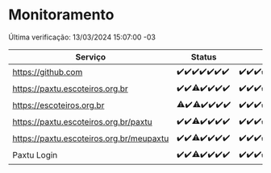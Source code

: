 # Monitoramento

Última verificação: 13/03/2024 15:07:00 -03

|Serviço|Status|Últimas 24h|
|---|---|---|
|https://github.com|<span title="2024-03-06: OK=24">✔️</span><span title="2024-03-07: OK=24">✔️</span><span title="2024-03-08: OK=24">✔️</span><span title="2024-03-09: OK=24">✔️</span><span title="2024-03-10: OK=24">✔️</span><span title="2024-03-11: OK=24">✔️</span><span title="2024-03-12: OK=18">✔️</span>|<span title="12/03/2024 15:07:00 -03 : 200">✔️</span><span title="12/03/2024 16:02:00 -03 : 200">✔️</span><span title="12/03/2024 17:07:00 -03 : 200">✔️</span><span title="12/03/2024 18:06:00 -03 : 200">✔️</span><span title="12/03/2024 19:05:00 -03 : 200">✔️</span><span title="12/03/2024 20:07:00 -03 : 200">✔️</span><span title="12/03/2024 21:29:00 -03 : 200">✔️</span><span title="12/03/2024 22:41:00 -03 : 200">✔️</span><span title="12/03/2024 23:15:00 -03 : 200">✔️</span><span title="13/03/2024 00:08:00 -03 : 200">✔️</span><span title="13/03/2024 01:07:00 -03 : 200">✔️</span><span title="13/03/2024 02:07:00 -03 : 200">✔️</span><span title="13/03/2024 03:08:00 -03 : 200">✔️</span><span title="13/03/2024 04:05:00 -03 : 200">✔️</span><span title="13/03/2024 05:08:00 -03 : 200">✔️</span><span title="13/03/2024 06:07:00 -03 : 200">✔️</span><span title="13/03/2024 07:06:00 -03 : 200">✔️</span><span title="13/03/2024 08:07:00 -03 : 200">✔️</span><span title="13/03/2024 09:11:00 -03 : 200">✔️</span><span title="13/03/2024 10:05:00 -03 : 200">✔️</span><span title="13/03/2024 11:06:00 -03 : 200">✔️</span><span title="13/03/2024 14:06:00 -03 : 200">✔️</span><span title="13/03/2024 15:07:00 -03 : 200">✔️</span>|
|https://paxtu.escoteiros.org.br|<span title="2024-03-06: OK=24">✔️</span><span title="2024-03-07: OK=24">✔️</span><span title="2024-03-08: OK=23, Falhas=1">⚠️</span><span title="2024-03-09: OK=24">✔️</span><span title="2024-03-10: OK=24">✔️</span><span title="2024-03-11: OK=24">✔️</span><span title="2024-03-12: OK=18">✔️</span>|<span title="12/03/2024 15:07:00 -03 : 200">✔️</span><span title="12/03/2024 16:02:00 -03 : 200">✔️</span><span title="12/03/2024 17:07:00 -03 : 200">✔️</span><span title="12/03/2024 18:06:00 -03 : 200">✔️</span><span title="12/03/2024 19:05:00 -03 : 200">✔️</span><span title="12/03/2024 20:07:00 -03 : 200">✔️</span><span title="12/03/2024 21:29:00 -03 : 200">✔️</span><span title="12/03/2024 22:41:00 -03 : 200">✔️</span><span title="12/03/2024 23:15:00 -03 : 200">✔️</span><span title="13/03/2024 00:08:00 -03 : 200">✔️</span><span title="13/03/2024 01:07:00 -03 : 200">✔️</span><span title="13/03/2024 02:07:00 -03 : 200">✔️</span><span title="13/03/2024 03:08:00 -03 : 200">✔️</span><span title="13/03/2024 04:05:00 -03 : 200">✔️</span><span title="13/03/2024 05:08:00 -03 : 200">✔️</span><span title="13/03/2024 06:07:00 -03 : 200">✔️</span><span title="13/03/2024 07:06:00 -03 : 200">✔️</span><span title="13/03/2024 08:07:00 -03 : 200">✔️</span><span title="13/03/2024 09:11:00 -03 : 200">✔️</span><span title="13/03/2024 10:05:00 -03 : 200">✔️</span><span title="13/03/2024 11:06:00 -03 : 200">✔️</span><span title="13/03/2024 14:06:00 -03 : 200">✔️</span><span title="13/03/2024 15:07:00 -03 : 200">✔️</span>|
|https://escoteiros.org.br|<span title="2024-03-06: OK=23, Falhas=1">⚠️</span><span title="2024-03-07: OK=24">✔️</span><span title="2024-03-08: OK=23, Falhas=1">⚠️</span><span title="2024-03-09: OK=24">✔️</span><span title="2024-03-10: OK=24">✔️</span><span title="2024-03-11: OK=24">✔️</span><span title="2024-03-12: OK=18">✔️</span>|<span title="12/03/2024 15:07:00 -03 : 200">✔️</span><span title="12/03/2024 16:02:00 -03 : 200">✔️</span><span title="12/03/2024 17:07:00 -03 : 200">✔️</span><span title="12/03/2024 18:06:00 -03 : 200">✔️</span><span title="12/03/2024 19:05:00 -03 : 200">✔️</span><span title="12/03/2024 20:07:00 -03 : 200">✔️</span><span title="12/03/2024 21:29:00 -03 : 200">✔️</span><span title="12/03/2024 22:41:00 -03 : 200">✔️</span><span title="12/03/2024 23:15:00 -03 : 200">✔️</span><span title="13/03/2024 00:08:00 -03 : 200">✔️</span><span title="13/03/2024 01:07:00 -03 : 200">✔️</span><span title="13/03/2024 02:07:00 -03 : 200">✔️</span><span title="13/03/2024 03:08:00 -03 : 200">✔️</span><span title="13/03/2024 04:05:00 -03 : 200">✔️</span><span title="13/03/2024 05:08:00 -03 : 200">✔️</span><span title="13/03/2024 06:07:00 -03 : 200">✔️</span><span title="13/03/2024 07:06:00 -03 : 200">✔️</span><span title="13/03/2024 08:07:00 -03 : 200">✔️</span><span title="13/03/2024 09:11:00 -03 : 200">✔️</span><span title="13/03/2024 10:05:00 -03 : 200">✔️</span><span title="13/03/2024 11:06:00 -03 : 200">✔️</span><span title="13/03/2024 14:06:00 -03 : 200">✔️</span><span title="13/03/2024 15:07:00 -03 : 200">✔️</span>|
|https://paxtu.escoteiros.org.br/paxtu|<span title="2024-03-06: OK=24">✔️</span><span title="2024-03-07: OK=24">✔️</span><span title="2024-03-08: OK=23, Falhas=1">⚠️</span><span title="2024-03-09: OK=24">✔️</span><span title="2024-03-10: OK=24">✔️</span><span title="2024-03-11: OK=24">✔️</span><span title="2024-03-12: OK=18">✔️</span>|<span title="12/03/2024 15:07:00 -03 : 200">✔️</span><span title="12/03/2024 16:02:00 -03 : 200">✔️</span><span title="12/03/2024 17:07:00 -03 : 200">✔️</span><span title="12/03/2024 18:06:00 -03 : 200">✔️</span><span title="12/03/2024 19:05:00 -03 : 200">✔️</span><span title="12/03/2024 20:07:00 -03 : 200">✔️</span><span title="12/03/2024 21:29:00 -03 : 200">✔️</span><span title="12/03/2024 22:41:00 -03 : 200">✔️</span><span title="12/03/2024 23:15:00 -03 : 200">✔️</span><span title="13/03/2024 00:08:00 -03 : 200">✔️</span><span title="13/03/2024 01:07:00 -03 : 200">✔️</span><span title="13/03/2024 02:07:00 -03 : 200">✔️</span><span title="13/03/2024 03:08:00 -03 : 200">✔️</span><span title="13/03/2024 04:05:00 -03 : 200">✔️</span><span title="13/03/2024 05:08:00 -03 : 200">✔️</span><span title="13/03/2024 06:07:00 -03 : 200">✔️</span><span title="13/03/2024 07:06:00 -03 : 200">✔️</span><span title="13/03/2024 08:07:00 -03 : 200">✔️</span><span title="13/03/2024 09:11:00 -03 : 200">✔️</span><span title="13/03/2024 10:05:00 -03 : 200">✔️</span><span title="13/03/2024 11:06:00 -03 : 200">✔️</span><span title="13/03/2024 14:06:00 -03 : 200">✔️</span><span title="13/03/2024 15:07:00 -03 : 200">✔️</span>|
|https://paxtu.escoteiros.org.br/meupaxtu|<span title="2024-03-06: OK=24">✔️</span><span title="2024-03-07: OK=24">✔️</span><span title="2024-03-08: OK=23, Falhas=1">⚠️</span><span title="2024-03-09: OK=24">✔️</span><span title="2024-03-10: OK=24">✔️</span><span title="2024-03-11: OK=24">✔️</span><span title="2024-03-12: OK=18">✔️</span>|<span title="12/03/2024 15:07:00 -03 : 200">✔️</span><span title="12/03/2024 16:02:00 -03 : 200">✔️</span><span title="12/03/2024 17:07:00 -03 : 200">✔️</span><span title="12/03/2024 18:06:00 -03 : 200">✔️</span><span title="12/03/2024 19:05:00 -03 : 200">✔️</span><span title="12/03/2024 20:07:00 -03 : 200">✔️</span><span title="12/03/2024 21:29:00 -03 : 200">✔️</span><span title="12/03/2024 22:41:00 -03 : 200">✔️</span><span title="12/03/2024 23:15:00 -03 : 200">✔️</span><span title="13/03/2024 00:08:00 -03 : 200">✔️</span><span title="13/03/2024 01:07:00 -03 : 200">✔️</span><span title="13/03/2024 02:07:00 -03 : 200">✔️</span><span title="13/03/2024 03:08:00 -03 : 200">✔️</span><span title="13/03/2024 04:05:00 -03 : 200">✔️</span><span title="13/03/2024 05:08:00 -03 : 200">✔️</span><span title="13/03/2024 06:07:00 -03 : 200">✔️</span><span title="13/03/2024 07:06:00 -03 : 200">✔️</span><span title="13/03/2024 08:07:00 -03 : 200">✔️</span><span title="13/03/2024 09:11:00 -03 : 200">✔️</span><span title="13/03/2024 10:05:00 -03 : 200">✔️</span><span title="13/03/2024 11:06:00 -03 : 200">✔️</span><span title="13/03/2024 14:06:00 -03 : 200">✔️</span><span title="13/03/2024 15:07:00 -03 : 200">✔️</span>|
|Paxtu Login|<span title="2024-03-06: OK=24">✔️</span><span title="2024-03-07: OK=24">✔️</span><span title="2024-03-08: OK=23, Falhas=1">⚠️</span><span title="2024-03-09: OK=24">✔️</span><span title="2024-03-10: OK=24">✔️</span><span title="2024-03-11: OK=24">✔️</span><span title="2024-03-12: OK=18">✔️</span>|<span title="12/03/2024 15:07:00 -03 : 200">✔️</span><span title="12/03/2024 16:02:00 -03 : 200">✔️</span><span title="12/03/2024 17:07:00 -03 : 200">✔️</span><span title="12/03/2024 18:06:00 -03 : 200">✔️</span><span title="12/03/2024 19:05:00 -03 : 200">✔️</span><span title="12/03/2024 20:07:00 -03 : 200">✔️</span><span title="12/03/2024 21:29:00 -03 : 200">✔️</span><span title="12/03/2024 22:41:00 -03 : 200">✔️</span><span title="12/03/2024 23:15:00 -03 : 200">✔️</span><span title="13/03/2024 00:08:00 -03 : 200">✔️</span><span title="13/03/2024 01:07:00 -03 : 200">✔️</span><span title="13/03/2024 02:07:00 -03 : 200">✔️</span><span title="13/03/2024 03:08:00 -03 : 200">✔️</span><span title="13/03/2024 04:05:00 -03 : 200">✔️</span><span title="13/03/2024 05:08:00 -03 : 200">✔️</span><span title="13/03/2024 06:07:00 -03 : 200">✔️</span><span title="13/03/2024 07:06:00 -03 : 200">✔️</span><span title="13/03/2024 08:07:00 -03 : 200">✔️</span><span title="13/03/2024 09:11:00 -03 : 200">✔️</span><span title="13/03/2024 10:05:00 -03 : 200">✔️</span><span title="13/03/2024 11:06:00 -03 : 200">✔️</span><span title="13/03/2024 14:06:00 -03 : 200">✔️</span><span title="13/03/2024 15:07:00 -03 : 200">✔️</span>|
